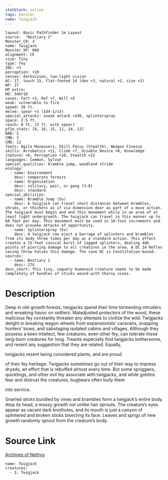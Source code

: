 ```yaml
---
statblock: inline
tags: monster
name: Twigjack
---
```

```statblock
layout: Basic Pathfinder 1e Layout
source:  "Bestiary 2"
Monster_CR: 3
name: Twigjack
Monster_XP: 800
alignment: CE
size: Tiny
type: fey
INI: +3
perception: +10
senses: darkvision, low-light vision
AC: 17, touch 15, flat-footed 14 (dex +3, natural +2, size +2)
HP: 27
HP_extra: 
HD: 5d6+10
saves: Fort +3, Ref +7, Will +6
weak: vulnerable to fire
speed: 30 ft.
melee: spear +3 (1d4-1/x3)
special_attacks: sneak attack +2d6, splinterspray
space: 2.5 ft.
reach: 0 ft. (5 ft. with spear)
pf1e_stats: [8, 16, 15, 11, 14, 13]
BAB: 2
CMB: 3
CMD: 12
feats: Agile Maneuvers, Skill Focus (Stealth), Weapon Finesse
skills: Acrobatics +11, Climb +7, Disable Device +8, Knowledge (nature) +8, Perception +10, Stealth +22
languages: Common, Sylvan
special_qualities: bramble jump, woodland stride
ecology:
  - name: Environment
    desc: temperate forests
  - name: Organisation
    desc: solitary, pair, or gang (3-8)
    desc: standard
special_abilities:
  - name: Bramble Jump (Su)
    desc: A twigjack can travel short distances between brambles, shrubs, or thickets as if via dimension door as part of a move action. The twigjack must begin and end this movement while in an area of at least light undergrowth. The twigjack can travel in this manner up to 60 feet per day. This movement must be used in 10-foot increments and does not provoke attacks of opportunity.
  - name: Splinterspray (Ex)
    desc: A twigjack can eject a barrage of splinters and brambles from its body three times per day as a standard action. This effect creates a 15-foot conical burst of jagged splinters, dealing 4d6 points of piercing damage to all creatures in the area. A DC 14 Reflex saving throw halves this damage. The save DC is Constitution-based.
sources:
  - name: Bestiary 2
    desc: 274
desc_short: This tiny, vaguely humanoid creature seems to be made completely of bundles of sticks wound with thorny vines.
```
# Description
Deep in old-growth forests, twigjacks spend their time tormenting intruders and wreaking havoc on settlers. Maladjusted protectors of the wood, these malicious fey constantly threaten any attempts to civilize the wild. Twigjacks delight in breaking wagon wheels from expansionists’ caravans, snapping hunters’ bows, and sabotaging isolated cabins and villages. Although they possess a keen intellect, few creatures, even other fey, can tolerate these twig-born creatures for long. Treants especially find twigjacks bothersome, and resent any suggestion that they are related. Equally, 

twigjacks resent being considered plants, and are proud 

of their fey heritage. Twigjacks sometimes go out of their way to impress dryads, an effort that is rebuffed almost every time. But some spriggans, quicklings, and other evil fey associate with twigjacks, and while goblins fear and distrust the creatures, bugbears often bully them 

into service.

Gnarled sticks bundled by vines and brambles form a twigjack’s entire body. Atop its head, a mossy growth not unlike hair sprouts. The creature’s eyes appear as vacant dark knotholes, and its mouth is just a canyon of splintered and broken sticks bisecting its face. Leaves and sprigs of new growth randomly sprout from the creature’s body.
# Source Link
[Archives of Nethys](https://aonprd.com/MonsterDisplay.aspx?ItemName=Twigjack)
```encounter-table
name: Twigjack
creatures:
  - 1: Twigjack
```
